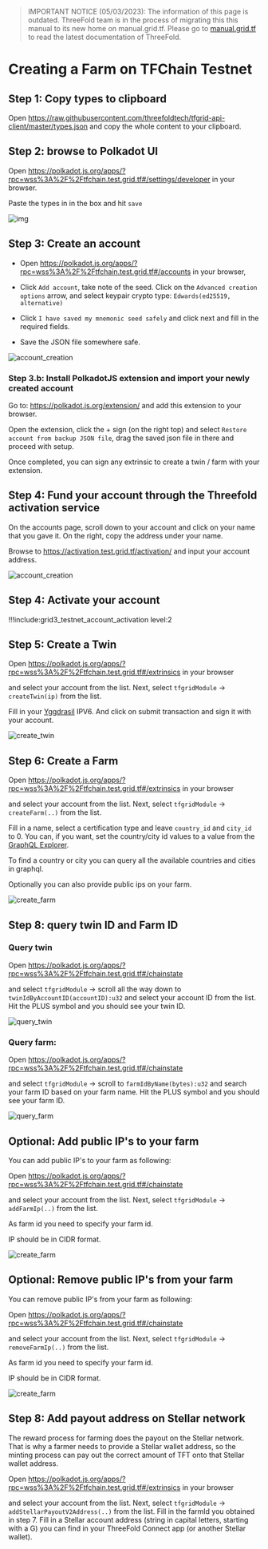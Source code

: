> IMPORTANT NOTICE (05/03/2023): 
The information of this page is outdated. ThreeFold team is in the process of migrating this this manual to its new home on manual.grid.tf. Please go to [manual.grid.tf](https://manual.grid.tf/) to read the latest documentation of ThreeFold.


# Creating a Farm on TFChain Testnet

## Step 1: Copy types to clipboard

Open https://raw.githubusercontent.com/threefoldtech/tfgrid-api-client/master/types.json and copy the whole content to your clipboard.

## Step 2: browse to Polkadot UI

Open https://polkadot.js.org/apps/?rpc=wss%3A%2F%2Ftfchain.test.grid.tf#/settings/developer in your browser.

Paste the types in in the box and hit `save`

![img](img/copy_types_1.jpg)

## Step 3: Create an account

- Open https://polkadot.js.org/apps/?rpc=wss%3A%2F%2Ftfchain.test.grid.tf#/accounts in your browser, 

- Click `Add account`, take note of the seed. Click on the `Advanced creation options` arrow, and select keypair crypto type: `Edwards(ed25519, alternative)`

- Click `I have saved my mnemonic seed safely` and click next and fill in the required fields.

- Save the JSON file somewhere safe.

![account_creation](img/account_create_1.jpg)

### Step 3.b: Install PolkadotJS extension and import your newly created account

Go to: https://polkadot.js.org/extension/ and add this extension to your browser.

Open the extension, click the + sign (on the right top) and select `Restore account from backup JSON file`, drag the saved json file in there and proceed with setup.

Once completed, you can sign any extrinsic to create a twin / farm with your extension.

## Step 4: Fund your account through the Threefold activation service

On the accounts page, scroll down to your account and click on your name that you gave it. On the right, copy the address under your name.

Browse to https://activation.test.grid.tf/activation/ and input your account address.

![account_creation](img/activation_service.png)

## Step 4: Activate your account

!!!include:grid3_testnet_account_activation level:2

## Step 5: Create a Twin

Open https://polkadot.js.org/apps/?rpc=wss%3A%2F%2Ftfchain.test.grid.tf#/extrinsics in your browser 

and select your account from the list. Next, select `tfgridModule` -> `createTwin(ip)` from the list.

Fill in your [Yggdrasil](https://github.com/yggdrasil-network/yggdrasil-go) IPV6. And click on submit transaction and sign it with your account.

![create_twin](img/create_twin_1.jpg)

## Step 6: Create a Farm

Open https://polkadot.js.org/apps/?rpc=wss%3A%2F%2Ftfchain.test.grid.tf#/extrinsics in your browser

and select your account from the list. Next, select `tfgridModule` -> `createFarm(..)` from the list.

Fill in a name, select a certification type and leave `country_id` and `city_id` to 0. You can, if you want, set the country/city id values to a value from the [GraphQL Explorer](https://graphql.test.grid.tf/graphql). 

To find a country or city you can query all the available countries and cities in graphql.

Optionally you can also provide public ips on your farm.

![create_farm](img/create_farm_1.jpg)

## Step 8: query twin ID and Farm ID

### Query twin

Open https://polkadot.js.org/apps/?rpc=wss%3A%2F%2Ftfchain.test.grid.tf#/chainstate

and select `tfgridModule` -> scroll all the way down to `twinIdByAccountID(accountID):u32` and select your account ID from the list. Hit the PLUS symbol and you should see your twin ID.

![query_twin](img/query_twin_1.jpg)

### Query farm:

Open https://polkadot.js.org/apps/?rpc=wss%3A%2F%2Ftfchain.test.grid.tf#/chainstate

and select `tfgridModule` -> scroll to `farmIdByName(bytes):u32` and search your farm ID based on your farm name. Hit the PLUS symbol and you should see your farm ID.

![query_farm](img/query_farm_1.jpg)

## Optional: Add public IP's to your farm

You can add public IP's to your farm as following:

Open https://polkadot.js.org/apps/?rpc=wss%3A%2F%2Ftfchain.test.grid.tf#/chainstate

and select your account from the list. Next, select `tfgridModule` -> `addFarmIp(..)` from the list.

As farm id you need to specify your farm id.

IP should be in CIDR format.

![create_farm](img/add_public_ip.png)

## Optional: Remove public IP's from your farm

You can remove public IP's from your farm as following:

Open https://polkadot.js.org/apps/?rpc=wss%3A%2F%2Ftfchain.test.grid.tf#/chainstate

and select your account from the list. Next, select `tfgridModule` -> `removeFarmIp(..)` from the list.

As farm id you need to specify your farm id.

IP should be in CIDR format.

![create_farm](img/remove_public_ip.png)

## Step 8: Add payout address on Stellar network

The reward process for farming does the payout on the Stellar network. 
That is why a farmer needs to provide a Stellar wallet address, so the minting process can pay out the correct amount of TFT onto that Stellar wallet address. 

Open https://polkadot.js.org/apps/?rpc=wss%3A%2F%2Ftfchain.test.grid.tf#/extrinsics in your browser

and select your account from the list. Next, select `tfgridModule` -> `addStellarPayoutV2Address(..)` from the list.
Fill in the farmId you obtained in step 7. 
Fill in a Stellar account address (string in capital letters, starting with a G) you can find in your ThreeFold Connect app (or another Stellar wallet). 
